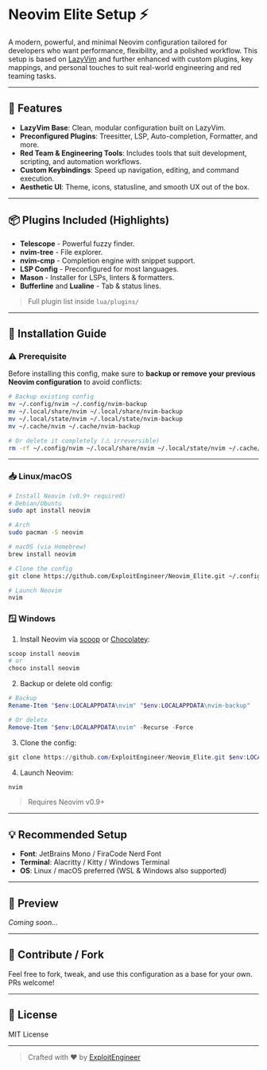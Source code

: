 # Neovim Elite Setup ⚡

A modern, powerful, and minimal Neovim configuration tailored for developers who want performance, flexibility, and a polished workflow. This setup is based on [LazyVim](https://github.com/LazyVim/LazyVim) and further enhanced with custom plugins, key mappings, and personal touches to suit real-world engineering and red teaming tasks.

---

## 🚀 Features

* **LazyVim Base**: Clean, modular configuration built on LazyVim.
* **Preconfigured Plugins**: Treesitter, LSP, Auto-completion, Formatter, and more.
* **Red Team & Engineering Tools**: Includes tools that suit development, scripting, and automation workflows.
* **Custom Keybindings**: Speed up navigation, editing, and command execution.
* **Aesthetic UI**: Theme, icons, statusline, and smooth UX out of the box.

---

## 📦 Plugins Included (Highlights)

* **Telescope** - Powerful fuzzy finder.
* **nvim-tree** - File explorer.
* **nvim-cmp** - Completion engine with snippet support.
* **LSP Config** - Preconfigured for most languages.
* **Mason** - Installer for LSPs, linters & formatters.
* **Bufferline** and **Lualine** - Tab & status lines.

> Full plugin list inside `lua/plugins/`

---

## 🔧 Installation Guide

### ⚠️ Prerequisite

Before installing this config, make sure to **backup or remove your previous Neovim configuration** to avoid conflicts:

```bash
# Backup existing config
mv ~/.config/nvim ~/.config/nvim-backup
mv ~/.local/share/nvim ~/.local/share/nvim-backup
mv ~/.local/state/nvim ~/.local/state/nvim-backup
mv ~/.cache/nvim ~/.cache/nvim-backup

# Or delete it completely (⚠️ irreversible)
rm -rf ~/.config/nvim ~/.local/share/nvim ~/.local/state/nvim ~/.cache/nvim
```

---

### 📥 Linux/macOS

```bash
# Install Neovim (v0.9+ required)
# Debian/Ubuntu
sudo apt install neovim

# Arch
sudo pacman -S neovim

# macOS (via Homebrew)
brew install neovim

# Clone the config
git clone https://github.com/ExploitEngineer/Neovim_Elite.git ~/.config/nvim

# Launch Neovim
nvim
```

### 🪟 Windows

1. Install Neovim via [scoop](https://scoop.sh/) or [Chocolatey](https://chocolatey.org/):

```powershell
scoop install neovim
# or
choco install neovim
```

2. Backup or delete old config:

```powershell
# Backup
Rename-Item "$env:LOCALAPPDATA\nvim" "$env:LOCALAPPDATA\nvim-backup"

# Or delete
Remove-Item "$env:LOCALAPPDATA\nvim" -Recurse -Force
```

3. Clone the config:

```powershell
git clone https://github.com/ExploitEngineer/Neovim_Elite.git $env:LOCALAPPDATA\nvim
```

4. Launch Neovim:

```powershell
nvim
```

> Requires Neovim v0.9+

---

## 💡 Recommended Setup

* **Font**: JetBrains Mono / FiraCode Nerd Font
* **Terminal**: Alacritty / Kitty / Windows Terminal
* **OS**: Linux / macOS preferred (WSL & Windows also supported)

---

## 📸 Preview

*Coming soon...*

---

## 🤝 Contribute / Fork

Feel free to fork, tweak, and use this configuration as a base for your own. PRs welcome!

---

## 📜 License

MIT License

---

> Crafted with ❤️ by [ExploitEngineer](https://github.com/ExploitEngineer)
